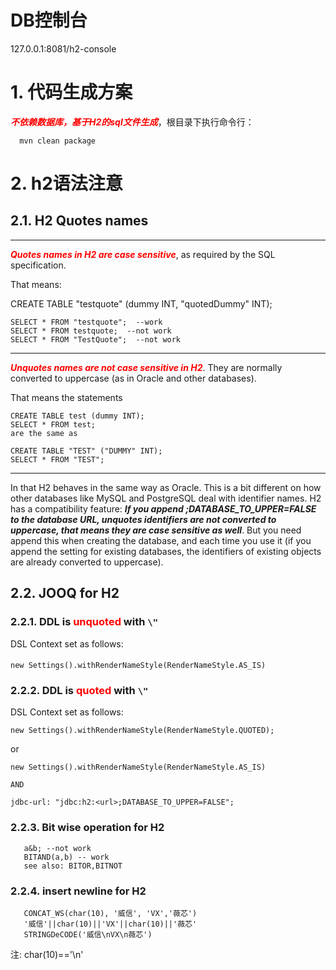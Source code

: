 

# DB控制台

127.0.0.1:8081/h2-console

# 1. 代码生成方案
<font color=red>***不依赖数据库，基于H2的sql文件生成***</font>，根目录下执行命令行：
```shell
  mvn clean package
```

# 2. h2语法注意

## 2.1. H2 Quotes names

------------------------------------------
<font color=red>***Quotes names in H2 are case sensitive***</font>, as required by the SQL specification.


That means:

CREATE TABLE "testquote" (dummy INT, "quotedDummy" INT);

```
SELECT * FROM "testquote";  --work
SELECT * FROM testquote;  --not work
SELECT * FROM "TestQuote";  --not work
```
------------------------------------------

<font color=red bold="">***Unquotes names are not case sensitive in H2***</font>. They are normally converted to uppercase (as in Oracle and other databases).

That means the statements

```
CREATE TABLE test (dummy INT);
SELECT * FROM test;
are the same as

CREATE TABLE "TEST" ("DUMMY" INT);
SELECT * FROM "TEST";
```

------------------------------------------

In that H2 behaves in the same way as Oracle.
This is a bit different on how other databases like MySQL and PostgreSQL deal with identifier names.
H2 has a compatibility feature: ***If you append ;DATABASE_TO_UPPER=FALSE to the database URL,
unquotes identifiers are not converted to uppercase, that means they are case sensitive as well***.
But you need append this when creating the database, and each time you use it
(if you append the setting for existing databases, the identifiers of existing objects are already converted to uppercase).

## 2.2. JOOQ for H2

### 2.2.1. DDL is <font color=red>unquoted</font> with ```\"```
DSL Context set as follows:
####
    new Settings().withRenderNameStyle(RenderNameStyle.AS_IS)

### 2.2.2. DDL is <font color=red>quoted</font> with ```\"```
DSL Context set as follows:
```
new Settings().withRenderNameStyle(RenderNameStyle.QUOTED);
```
    
or
```
new Settings().withRenderNameStyle(RenderNameStyle.AS_IS)   
   
AND 

jdbc-url: "jdbc:h2:<url>;DATABASE_TO_UPPER=FALSE";
```

### 2.2.3. Bit wise operation for H2
```
   a&b; --not work
   BITAND(a,b) -- work
   see also: BITOR,BITNOT
```

### 2.2.4. insert newline for H2

```
   CONCAT_WS(char(10), '威信', 'VX','薇芯')
   '威信'||char(10)||'VX'||char(10)||'薇芯'
   STRINGDeCODE('威信\nVX\n薇芯')
```
   注: char(10)=='\n'